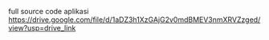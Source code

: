 full source code aplikasi 
https://drive.google.com/file/d/1aDZ3h1XzGAjG2v0mdBMEV3nmXRVZzged/view?usp=drive_link
